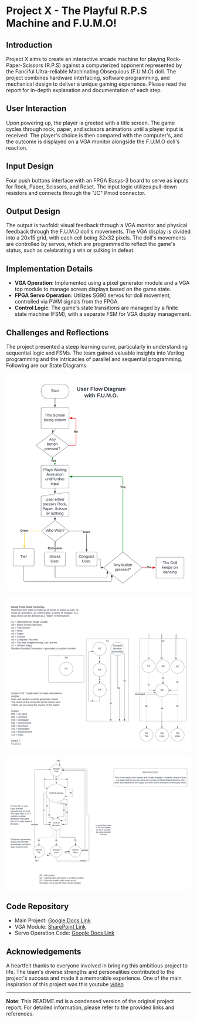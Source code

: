 # Project X - The Playful R.P.S Machine and F.U.M.O!

## Introduction
Project X aims to create an interactive arcade machine for playing Rock-Paper-Scissors (R.P.S) against a computerized opponent represented by the Fanciful Ultra-reliable Machinating Obsequious (F.U.M.O) doll. The project combines hardware interfacing, software programming, and mechanical design to deliver a unique gaming experience. Please read the report for in-depth explanation and documentation of each step.

## User Interaction
Upon powering up, the player is greeted with a title screen. The game cycles through rock, paper, and scissors animations until a player input is received. The player's choice is then compared with the computer's, and the outcome is displayed on a VGA monitor alongside the F.U.M.O doll's reaction.

## Input Design
Four push buttons interface with an FPGA Basys-3 board to serve as inputs for Rock, Paper, Scissors, and Reset. The input logic utilizes pull-down resistors and connects through the "JC" Pmod connector.

## Output Design
The output is twofold: visual feedback through a VGA monitor and physical feedback through the F.U.M.O doll's movements. The VGA display is divided into a 20x15 grid, with each cell being 32x32 pixels. The doll's movements are controlled by servos, which are programmed to reflect the game's status, such as celebrating a win or sulking in defeat.

## Implementation Details
- **VGA Operation**: Implemented using a pixel generator module and a VGA top module to manage screen displays based on the game state.
- **FPGA Servo Operation**: Utilizes SG90 servos for doll movement, controlled via PWM signals from the FPGA.
- **Control Logic**: The game's state transitions are managed by a finite state machine (FSM), with a separate FSM for VGA display management.

## Challenges and Reflections
The project presented a steep learning curve, particularly in understanding sequential logic and FSMs. The team gained valuable insights into Verilog programming and the intricacies of parallel and sequential programming.
Following are our State Diagrams

<p align="center">
  <img src="OtherStuff_Grading_Proposal/Images/UserDiagram.png" alt="UserDiagram">
</p>

<p align="center">
  <img src="OtherStuff_Grading_Proposal/Images/VGA_State.png" alt="VGA State">
</p>

<p align="center">
  <img src="OtherStuff_Grading_Proposal/Images/Main_State_Transition.png" alt="Main State Transition">
</p>


## Code Repository
- Main Project: [Google Docs Link](https://docs.google.com/document/d/1mMNt7o-MtOfh-CjJVZQpDK4PZY1l2mabpcyGlY5NrsM/edit?usp=sharing)
- VGA Module: [SharePoint Link](https://habibuniversity-my.sharepoint.com/:u:/g/personal/sh07554_st_habib_edu_pk/EbCuKKqbde9Bm5ovl7yC1DwBg1aKdRyJZMv9LzhKebBAeA?e=5baBAZ)
- Servo Operation Code: [Google Docs Link](https://docs.google.com/document/d/1ai2WHQsPWw-76Ts1HpeX_niGanEwe_eDRgd4QtKREF4/edit?usp=sharing)

## Acknowledgements
A heartfelt thanks to everyone involved in bringing this ambitious project to life. The team's diverse strengths and personalities contributed to the project's success and made it a memorable experience. One of the main inspiration of this project was this youtube [video](https://www.youtube.com/watch?v=Wpd5-Yd4p3M)

---

**Note**: This README.md is a condensed version of the original project report. For detailed information, please refer to the provided links and references.
